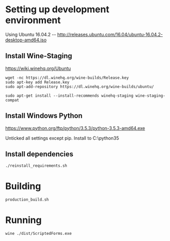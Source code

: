 # Setting up development environment

Using Ubuntu 16.04.2 -- http://releases.ubuntu.com/16.04/ubuntu-16.04.2-desktop-amd64.iso

## Install Wine-Staging

https://wiki.winehq.org/Ubuntu

    wget -nc https://dl.winehq.org/wine-builds/Release.key
    sudo apt-key add Release.key
    sudo apt-add-repository https://dl.winehq.org/wine-builds/ubuntu/

    sudo apt-get install --install-recommends winehq-staging wine-staging-compat

## Install Windows Python

https://www.python.org/ftp/python/3.5.3/python-3.5.3-amd64.exe

Unticked all settings except pip. Install to C:\python35

## Install dependencies

    ./reinstall_requirements.sh

# Building

    production_build.sh

# Running

    wine ./dist/ScriptedForms.exe






